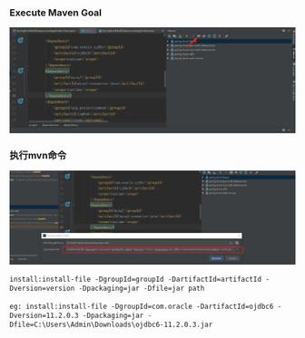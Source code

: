 ### Execute Maven Goal
![](./images/1.png)

### 执行mvn命令
![](./images/2.png)


```text
install:install-file -DgroupId=groupId -DartifactId=artifactId -Dversion=version -Dpackaging=jar -Dfile=jar path

eg: install:install-file -DgroupId=com.oracle -DartifactId=ojdbc6 -Dversion=11.2.0.3 -Dpackaging=jar -Dfile=C:\Users\Admin\Downloads\ojdbc6-11.2.0.3.jar
```